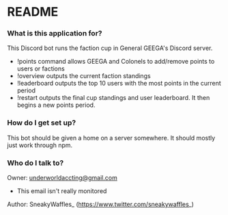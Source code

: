 # README #

### What is this application for? ###

This Discord bot runs the faction cup in General GEEGA's Discord server.
- !points command allows GEEGA and Colonels to add/remove points to users or factions
- !overview outputs the current faction standings
- !leaderboard outputs the top 10 users with the most points in the current period
- !restart outputs the final cup standings and user leaderboard. It then begins a new points period.

### How do I get set up? ###

This bot should be given a home on a server somewhere. It should mostly just work through npm.

### Who do I talk to? ###

Owner: underworldaccting@gmail.com
- This email isn't really monitored

Author: SneakyWaffles_ (https://www.twitter.com/sneakywaffles_)
